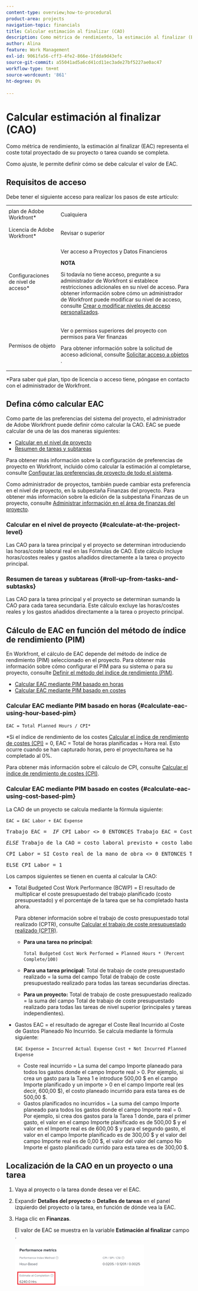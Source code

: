 ```yaml
---
content-type: overview;how-to-procedural
product-area: projects
navigation-topic: financials
title: Calcular estimación al finalizar (CAO)
description: Como métrica de rendimiento, la estimación al finalizar (EAC) representa el coste total proyectado de su proyecto o tarea cuando se completa.
author: Alina
feature: Work Management
exl-id: 9061fa56-cff3-4fe2-866e-1fdda9d43efc
source-git-commit: a55041ad5a6cd41cd11ec3ade27bf5227ae0ac47
workflow-type: tm+mt
source-wordcount: '861'
ht-degree: 0%

---
```


# Calcular estimación al finalizar (CAO)

<!--
<p data-mc-conditions="QuicksilverOrClassic.Draft mode">(NOTE: Linked to the product. Do not change link!) </p>
-->

Como métrica de rendimiento, la estimación al finalizar (EAC) representa el coste total proyectado de su proyecto o tarea cuando se completa.

Como ajuste, le permite definir cómo se debe calcular el valor de EAC. 

## Requisitos de acceso

Debe tener el siguiente acceso para realizar los pasos de este artículo:

<table style="table-layout:auto"> 
 <col> 
 <col> 
 <tbody> 
  <tr> 
   <td role="rowheader">plan de Adobe Workfront*</td> 
   <td> <p>Cualquiera</p> </td> 
  </tr> 
  <tr> 
   <td role="rowheader">Licencia de Adobe Workfront*</td> 
   <td> <p>Revisar o superior</p> </td> 
  </tr> 
  <tr> 
   <td role="rowheader">Configuraciones de nivel de acceso*</td> 
   <td> <p>Ver acceso a Proyectos y Datos Financieros</p> <p><b>NOTA</b>

Si todavía no tiene acceso, pregunte a su administrador de Workfront si establece restricciones adicionales en su nivel de acceso. Para obtener información sobre cómo un administrador de Workfront puede modificar su nivel de acceso, consulte <a href="../../../administration-and-setup/add-users/configure-and-grant-access/create-modify-access-levels.md" class="MCXref xref">Crear o modificar niveles de acceso personalizados</a>.</p> </td>
</tr> 
  <tr> 
   <td role="rowheader">Permisos de objeto</td> 
   <td> <p>Ver o permisos superiores del proyecto con permisos para Ver finanzas</p> <p>Para obtener información sobre la solicitud de acceso adicional, consulte <a href="../../../workfront-basics/grant-and-request-access-to-objects/request-access.md" class="MCXref xref">Solicitar acceso a objetos </a>.</p> </td> 
  </tr> 
 </tbody> 
</table>

&#42;Para saber qué plan, tipo de licencia o acceso tiene, póngase en contacto con el administrador de Workfront.

## Defina cómo calcular EAC

Como parte de las preferencias del sistema del proyecto, el administrador de Adobe Workfront puede definir cómo calcular la CAO. EAC se puede calcular de una de las dos maneras siguientes:

* [Calcular en el nivel de proyecto](#calculate-at-the-project-level)
* [Resumen de tareas y subtareas](#roll-up-from-tasks-and-subtasks)

Para obtener más información sobre la configuración de preferencias de proyecto en Workfront, incluido cómo calcular la estimación al completarse, consulte [Configurar las preferencias de proyecto de todo el sistema](../../../administration-and-setup/set-up-workfront/configure-system-defaults/set-project-preferences.md).

Como administrador de proyectos, también puede cambiar esta preferencia en el nivel de proyecto, en la subpestaña Finanzas del proyecto. Para obtener más información sobre la edición de la subpestaña Finanzas de un proyecto, consulte [Administrar información en el área de finanzas del proyecto](../../../manage-work/projects/project-finances/manage-project-finance-area.md).

### Calcular en el nivel de proyecto {#calculate-at-the-project-level}

Las CAO para la tarea principal y el proyecto se determinan introduciendo las horas/coste laboral real en las Fórmulas de CAO. Este cálculo incluye horas/costes reales y gastos añadidos directamente a la tarea o proyecto principal.

### Resumen de tareas y subtareas {#roll-up-from-tasks-and-subtasks}

Las CAO para la tarea principal y el proyecto se determinan sumando la CAO para cada tarea secundaria. Este cálculo excluye las horas/costes reales y los gastos añadidos directamente a la tarea o proyecto principal.

## Cálculo de EAC en función del método de índice de rendimiento (PIM)

En Workfront, el cálculo de EAC depende del método de índice de rendimiento (PIM) seleccionado en el proyecto. Para obtener más información sobre cómo configurar el PIM para su sistema o para su proyecto, consulte [Definir el método del índice de rendimiento (PIM)](../../../manage-work/projects/project-finances/set-pim.md).

* [Calcular EAC mediante PIM basado en horas](#calculate-eac-using-hour-based-pim)
* [Calcular EAC mediante PIM basado en costes](#calculate-eac-using-cost-based-pim)

### Calcular EAC mediante PIM basado en horas {#calculate-eac-using-hour-based-pim}

```
EAC = Total Planned Hours / CPI*
```

&#42;Si el índice de rendimiento de los costes [Calcular el índice de rendimiento de costes (CPI)](../../../manage-work/projects/project-finances/calculate-cpi.md) = 0, EAC = Total de horas planificadas + Hora real. Esto ocurre cuando se han capturado horas, pero el proyecto/tarea se ha completado al 0%.

Para obtener más información sobre el cálculo de CPI, consulte [Calcular el índice de rendimiento de costes (CPI)](../../../manage-work/projects/project-finances/calculate-cpi.md).

### Calcular EAC mediante PIM basado en costes {#calculate-eac-using-cost-based-pim}

La CAO de un proyecto se calcula mediante la fórmula siguiente:

```
EAC = EAC Labor + EAC Expense 
```

<pre>Trabajo EAC =  <em>IF</em> CPI Labor &lt;&gt; 0 ENTONCES Trabajo EAC = Costo laboral planificado / Trabajo CPI</pre><pre><em>ELSE</em> Trabajo de la CAO = costo laboral previsto + costo laboral real</pre><pre>CPI Labor = SI Costo real de la mano de obra &lt;&gt; 0 ENTONCES Trabajo CPI = TotalBudgetedCostWorkPerformance / Coste real de la mano de obra</pre><pre>ELSE CPI Labor = 1 </pre>Los campos siguientes se tienen en cuenta al calcular la CAO:

* Total Budgeted Cost Work Performance (BCWP) = El resultado de multiplicar el coste presupuestado del trabajo planificado (costo presupuestado) y el porcentaje de la tarea que se ha completado hasta ahora.

   Para obtener información sobre el trabajo de costo presupuestado total realizado (CPTR), consulte [Calcular el trabajo de coste presupuestado realizado (CPTR)](../../../manage-work/projects/project-finances/calculate-bcwp.md).

   * **Para una tarea no principal:**

      ```
      Total Budgeted Cost Work Performed = Planned Hours * (Percent Complete/100)
      ```

   * **Para una tarea principal:**
Total de trabajo de coste presupuestado realizado = la suma del campo Total de trabajo de coste presupuestado realizado para todas las tareas secundarias directas.

   * **Para un proyecto:**
Total de trabajo de coste presupuestado realizado = la suma del campo Total de trabajo de coste presupuestado realizado para todas las tareas de nivel superior (principales y tareas independientes). 

* Gastos EAC = el resultado de agregar el Coste Real Incurrido al Coste de Gastos Planeado No Incurrido. Se calcula mediante la fórmula siguiente:

   ```
   EAC Expense = Incurred Actual Expense Cost + Not Incurred Planned Expense
   ```

   * Coste real incurrido = La suma del campo Importe planeado para todos los gastos donde el campo Importe real > 0. Por ejemplo, si crea un gasto para la Tarea 1 e introduce 500,00 $ en el campo Importe planificado y un importe > 0 en el campo Importe real (es decir, 600,00 $), el costo planeado incurrido para esta tarea es de 500,00 $.
   * Gastos planificados no incurridos = La suma del campo Importe planeado para todos los gastos donde el campo Importe real = 0. Por ejemplo, si crea dos gastos para la Tarea 1 donde, para el primer gasto, el valor en el campo Importe planificado es de 500,00 $ y el valor en el Importe real es de 600,00 $ y para el segundo gasto, el valor en el campo Importe planificado es de 300,00 $ y el valor del campo Importe real es de 0,00 $, el valor del valor del campo No Importe el gasto planificado currido para esta tarea es de 300,00 $. 

## Localización de la CAO en un proyecto o una tarea

1. Vaya al proyecto o la tarea donde desea ver el EAC.
1. Expandir **Detalles del proyecto** o **Detalles de tareas** en el panel izquierdo del proyecto o la tarea, en función de dónde vea la EAC.

1. Haga clic en **Finanzas**. 

   El valor de EAC se muestra en la variable **Estimación al finalizar** campo .

   ![](assets/eac-highlighted-on-project-350x112.png)

